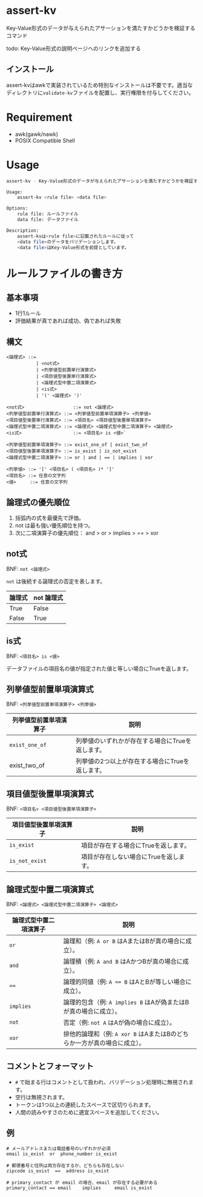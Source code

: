 # assert-kv

Key-Value形式のデータが与えられたアサーションを満たすかどうかを検証するコマンド

todo: Key-Value形式の説明ページへのリンクを追加する

## インストール

assert-kvはawkで実装されているため特別なインストールは不要です。適当なディレクトリに`validate-kv`ファイルを配置し、実行権限を付与してください。

# Requirement

- awk(gawk/nawk)
- POSIX Compatible Shell

# Usage

```sh
assert-kv - Key-Value形式のデータが与えられたアサーションを満たすかどうかを検証するコマンド

Usage:
    assert-kv <rule file> <data file>

Options:
    rule file: ルールファイル
    data file: データファイル

Description:
    assert-kvは<rule file>に記載されたルールに従って
    <data file>のデータをバリデーションします。
    <data file>はKey-Value形式を前提としています。
```

# ルールファイルの書き方

## 基本事項

- 1行1ルール
- 評価結果が真であれば成功、偽であれば失敗

## 構文

```
<論理式> ::=
           | <not式>
           | <列挙値型前置単行演算式>
           | <項目値型後置単行演算式>
           | <論理式型中置二項演算式>
           | <is式>
           | '(' <論理式> ')'

<not式>                  ::= not <論理式>
<列挙値型前置単行演算式> ::= <列挙値型前置単項演算子> <列挙値>
<項目値型後置単行演算式> ::= <項目名> <項目値型後置単項演算子>
<論理式型中置二項演算式> ::= <論理式> <論理式型中置二項演算子> <論理式>
<is式>                   ::= <項目名> is <値>`

<列挙値型前置単項演算子> ::= exist_one_of | exist_two_of
<項目値型後置単項演算子> ::= is_exist | is_not_exist
<論理式型中置二項演算子> ::= or | and | == | implies | xor

<列挙値> ::= '[' <項目名> ( <項目名> )* ']'
<項目名> ::= 任意の文字列
<値>     ::= 任意の文字列
```

## 論理式の優先順位

1. 括弧内の式を最優先で評価。
2. not は最も強い優先順位を持つ。
3. 次に二項演算子の優先順位： and > or > implies > == > xor

## not式

BNF: `not <論理式>`

`not` は後続する論理式の否定を表します。

| 論理式 | not 論理式 |
|--------|------------|
| True   | False      |
| False  | True       |

## is式

BNF: `<項目名> is <値>`

データファイルの項目名の値が指定された値と等しい場合にTrueを返します。

## 列挙値型前置単項演算式

BNF: `<列挙値型前置単項演算子> <列挙値>`

| 列挙値型前置単項演算子 | 説明                                                                 |
|------------------------|--------------------------------------------------------------------|
| `exist_one_of`         | 列挙値のいずれかが存在する場合にTrueを返します。                        |
|  exist_two_of          | 列挙値の2つ以上が存在する場合にTrueを返します。                          |

## 項目値型後置単項演算式

BNF: `<項目名> <項目値型後置単項演算子>`


| 項目値型後置単項演算子 | 説明                                                                 |
|----------------|--------------------------------------------------------------------|
| `is_exist`     | 項目が存在する場合にTrueを返します。                                   |
| `is_not_exist` | 項目が存在しない場合にTrueを返します。                                  |

## 論理式型中置二項演算式

BNF: `<論理式> <論理式型中置二項演算子> <論理式>`


| 論理式型中置二項演算子 | 説明                                                                 |
|----------------|--------------------------------------------------------------------|
| `or`           | 論理和（例: `A or B` はAまたはBが真の場合に成立）。                  |
| `and`          | 論理積（例: `A and B` はAかつBが真の場合に成立）。                   |
| `==`           | 論理的同値（例: `A == B` はAとBが等しい場合に成立）。                |
| `implies`      | 論理的包含（例: `A implies B` はAが偽またはBが真の場合に成立）。       |
| `not`          | 否定（例: `not A` はAが偽の場合に成立）。                             |
| `xor`          | 排他的論理和（例: `A xor B` はAまたはBのどちらか一方が真の場合に成立）。 |

## コメントとフォーマット

- `#` で始まる行はコメントとして扱われ、バリデーション処理時に無視されます。
- 空行は無視されます。
- トークンは1つ以上の連続したスペースで区切りられます。
- 人間の読みやすさのために適宜スペースを追加してください。

## 例

```
# メールアドレスまたは電話番号のいずれかが必須
email is_exist  or  phone_number is_exist

# 郵便番号と住所は両方存在するか、どちらも存在しない
zipcode is_exist  ==  address is_exist

# primary_contact が email の場合、email が存在する必要がある
primary_contact == email    implies     email is_exist
```
